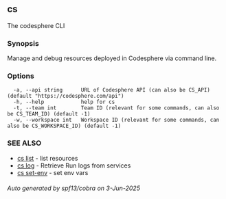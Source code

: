 ## cs

The codesphere CLI

### Synopsis

Manage and debug resources deployed in Codesphere via command line.

### Options

```
  -a, --api string      URL of Codesphere API (can also be CS_API) (default "https://codesphere.com/api")
  -h, --help            help for cs
  -t, --team int        Team ID (relevant for some commands, can also be CS_TEAM_ID) (default -1)
  -w, --workspace int   Workspace ID (relevant for some commands, can also be CS_WORKSPACE_ID) (default -1)
```

### SEE ALSO

* [cs list](cs_list.md)	 - list resources
* [cs log](cs_log.md)	 - Retrieve Run logs from services
* [cs set-env](cs_set-env.md)	 - set env vars

###### Auto generated by spf13/cobra on 3-Jun-2025
